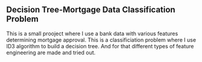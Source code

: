 ## Decision Tree-Mortgage Data Classification Problem
This is a small prooject where I use a bank data with various features determining mortgage approval. This is a classificiation problem where I use ID3 algorithm to build a decision tree. And for that different types of feature engineering are made and tried out. 
